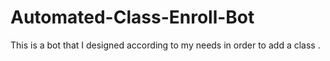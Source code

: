 # Automated-Class-Enroll-Bot
This is a bot that I designed according to my needs in order to add a class .
